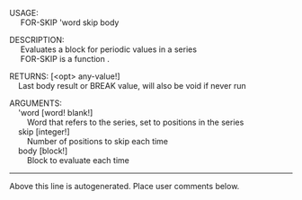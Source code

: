 USAGE:  
&nbsp;&nbsp;&nbsp;&nbsp;&nbsp;FOR-SKIP&nbsp;'word&nbsp;skip&nbsp;body&nbsp;  
  
DESCRIPTION:  
&nbsp;&nbsp;&nbsp;&nbsp;&nbsp;Evaluates&nbsp;a&nbsp;block&nbsp;for&nbsp;periodic&nbsp;values&nbsp;in&nbsp;a&nbsp;series  
&nbsp;&nbsp;&nbsp;&nbsp;&nbsp;FOR-SKIP&nbsp;is&nbsp;a&nbsp;function&nbsp;.  
  
RETURNS:&nbsp;[&lt;opt&gt;&nbsp;any-value!]  
&nbsp;&nbsp;&nbsp;&nbsp;Last&nbsp;body&nbsp;result&nbsp;or&nbsp;BREAK&nbsp;value,&nbsp;will&nbsp;also&nbsp;be&nbsp;void&nbsp;if&nbsp;never&nbsp;run  
  
ARGUMENTS:  
&nbsp;&nbsp;&nbsp;&nbsp;'word&nbsp;[word!&nbsp;blank!]  
&nbsp;&nbsp;&nbsp;&nbsp;&nbsp;&nbsp;&nbsp;&nbsp;Word&nbsp;that&nbsp;refers&nbsp;to&nbsp;the&nbsp;series,&nbsp;set&nbsp;to&nbsp;positions&nbsp;in&nbsp;the&nbsp;series  
&nbsp;&nbsp;&nbsp;&nbsp;skip&nbsp;[integer!]  
&nbsp;&nbsp;&nbsp;&nbsp;&nbsp;&nbsp;&nbsp;&nbsp;Number&nbsp;of&nbsp;positions&nbsp;to&nbsp;skip&nbsp;each&nbsp;time  
&nbsp;&nbsp;&nbsp;&nbsp;body&nbsp;[block!]  
&nbsp;&nbsp;&nbsp;&nbsp;&nbsp;&nbsp;&nbsp;&nbsp;Block&nbsp;to&nbsp;evaluate&nbsp;each&nbsp;time  
___
Above this line is autogenerated. Place user comments below.